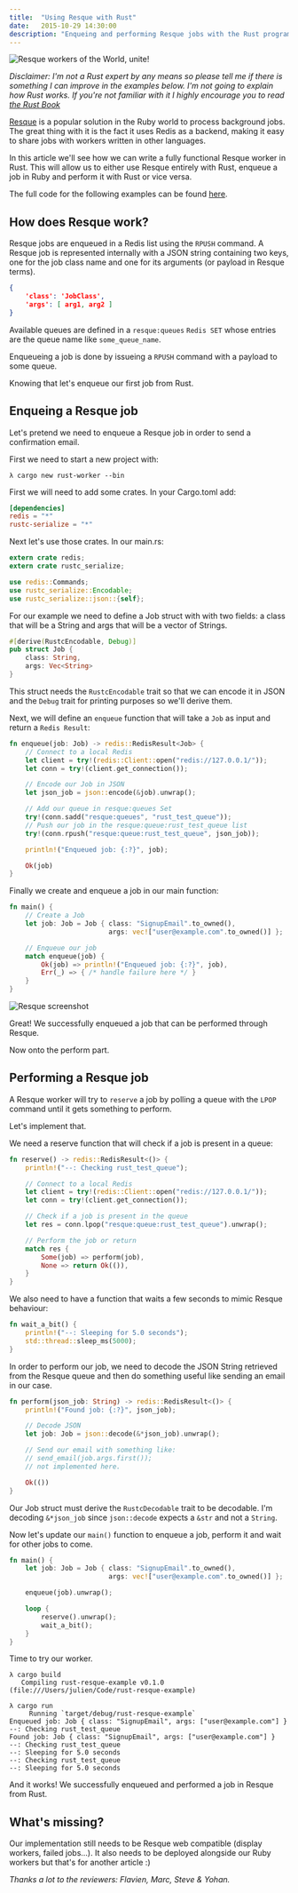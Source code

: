 ```yaml
---
title:  "Using Resque with Rust"
date:   2015-10-29 14:30:00
description: "Enqueing and performing Resque jobs with the Rust programming language."
---
```


![Resque workers of the World, unite!](http://i.imgbox.com/D8eBMjnd.jpg)


*Disclaimer: I'm not a Rust expert by any means so please tell me if there is something I can improve in the examples below. I'm not going to explain how Rust works. If you're not familiar with it I highly encourage you to read [the Rust Book](https://doc.rust-lang.org/book/)*

[Resque](https://github.com/blog/542-introducing-resque) is a popular solution in the Ruby world to process background jobs. The great thing with it is the fact it uses Redis as a backend, making it easy to share jobs with workers written in other languages.

In this article we'll see how we can write a fully functional Resque worker in Rust. This will allow us to either use Resque entirely with Rust, enqueue a job in Ruby and perform it with Rust or vice versa.

The full code for the following examples can be found [here](https://github.com/julienXX/rust-resque-example).

## How does Resque work?  

Resque jobs are enqueued in a Redis list using the `RPUSH` command.
A Resque job is represented internally with a JSON string containing two keys, one for the job class name and one for its arguments (or payload in Resque terms).

```json
{
    'class': 'JobClass',
    'args': [ arg1, arg2 ]
}
```

Available queues are defined in a `resque:queues` `Redis SET` whose entries are the queue name like `some_queue_name`.

Enqueueing a job is done by issueing a `RPUSH` command with a payload to some queue. 

Knowing that let's enqueue our first job from Rust.

## Enqueing a Resque job

Let's pretend we need to enqueue a Resque job in order to send a confirmation email.

First we need to start a new project with:

```
λ cargo new rust-worker --bin
```

First we will need to add some crates.
In your Cargo.toml add:

```toml
[dependencies]
redis = "*"
rustc-serialize = "*"
```

Next let's use those crates. In our main.rs:

```rust
extern crate redis;
extern crate rustc_serialize;

use redis::Commands;
use rustc_serialize::Encodable;
use rustc_serialize::json::{self};
```

For our example we need to define a Job struct with with two fields: a class that will be a String and args that will be a vector of Strings.

```rust
#[derive(RustcEncodable, Debug)]
pub struct Job {
    class: String,
    args: Vec<String>
}
```

This struct needs the `RustcEncodable` trait so that we can encode it in JSON and the `Debug` trait for printing purposes so we'll derive them.

Next, we will define an `enqueue` function that will take a `Job` as input and return a `Redis Result`:

```rust
fn enqueue(job: Job) -> redis::RedisResult<Job> {
    // Connect to a local Redis
    let client = try!(redis::Client::open("redis://127.0.0.1/"));
    let conn = try!(client.get_connection());

    // Encode our Job in JSON
    let json_job = json::encode(&job).unwrap();

    // Add our queue in resque:queues Set
    try!(conn.sadd("resque:queues", "rust_test_queue"));
    // Push our job in the resque:queue:rust_test_queue list
    try!(conn.rpush("resque:queue:rust_test_queue", json_job));

    println!("Enqueued job: {:?}", job);

    Ok(job)
}
```

Finally we create and enqueue a job in our main function:

```rust
fn main() {
    // Create a Job
    let job: Job = Job { class: "SignupEmail".to_owned(),
                         args: vec!["user@example.com".to_owned()] };

    // Enqueue our job
    match enqueue(job) {
        Ok(job) => println!("Enqueued job: {:?}", job),
        Err(_) => { /* handle failure here */ }
    }
}
```

![Resque screenshot](http://i.imgbox.com/GmeAjSnN.png)

Great! We successfully enqueued a job that can be performed through Resque.

Now onto the perform part.

## Performing a Resque job

A Resque worker will try to `reserve` a job by polling a queue with the `LPOP` command until it gets something to perform.

Let's implement that.

We need a reserve function that will check if a job is present in a queue:

```rust
fn reserve() -> redis::RedisResult<()> {
    println!("--: Checking rust_test_queue");

    // Connect to a local Redis
    let client = try!(redis::Client::open("redis://127.0.0.1/"));
    let conn = try!(client.get_connection());

    // Check if a job is present in the queue
    let res = conn.lpop("resque:queue:rust_test_queue").unwrap();

    // Perform the job or return
    match res {
        Some(job) => perform(job),
        None => return Ok(()),
    }
}
```

We also need to have a function that waits a few seconds to mimic Resque behaviour:

```rust
fn wait_a_bit() {
    println!("--: Sleeping for 5.0 seconds");
    std::thread::sleep_ms(5000);
}
```

In order to perform our job, we need to decode the JSON String retrieved from the Resque queue and then do something useful like sending an email in our case.

```rust
fn perform(json_job: String) -> redis::RedisResult<()> {
    println!("Found job: {:?}", json_job);

    // Decode JSON
    let job: Job = json::decode(&*json_job).unwrap();

    // Send our email with something like:
    // send_email(job.args.first());
    // not implemented here.

    Ok(())
}
```

Our Job struct must derive the `RustcDecodable` trait to be decodable. I'm decoding `&*json_job` since `json::decode` expects a `&str` and not a `String`.

Now let's update our `main()` function to enqueue a job, perform it and wait for other jobs to come.

```rust
fn main() {
    let job: Job = Job { class: "SignupEmail".to_owned(),
                         args: vec!["user@example.com".to_owned()] };

    enqueue(job).unwrap();

    loop {
        reserve().unwrap();
        wait_a_bit();
    }
}
```

Time to try our worker.

```console
λ cargo build
   Compiling rust-resque-example v0.1.0 (file:///Users/julien/Code/rust-resque-example)

λ cargo run
     Running `target/debug/rust-resque-example`
Enqueued job: Job { class: "SignupEmail", args: ["user@example.com"] }
--: Checking rust_test_queue
Found job: Job { class: "SignupEmail", args: ["user@example.com"] }
--: Checking rust_test_queue
--: Sleeping for 5.0 seconds
--: Checking rust_test_queue
--: Sleeping for 5.0 seconds
```

And it works! We successfully enqueued and performed a job in Resque from Rust.

## What's missing?

Our implementation still needs to be Resque web compatible (display workers, failed jobs...). It also needs to be deployed alongside our Ruby workers but that's for another article :)

*Thanks a lot to the reviewers: Flavien, Marc, Steve & Yohan.*
